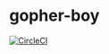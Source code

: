 # gopher-boy

[![CircleCI](https://circleci.com/gh/bokuweb/gopher-boy.svg?style=svg&circle-token=3592e6b575eb46c09b22f0497b6e595f9f16f372)](https://circleci.com/gh/bokuweb/gopher-boy)

